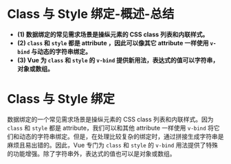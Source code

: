 # Class 与 Style 绑定-概述-总结

- **(1) 数据绑定的常见需求场景是操纵元素的 CSS class 列表和内联样式。**
- **(2) `class` 和 `style` 都是 attribute ，因此可以像其它 attribute 一样使用 `v-bind` 与动态的字符串绑定。**
- **(3) Vue 为 `class` 和 `style` 的 `v-bind` 提供新用法，表达式的值可以字符串，对象或数组。**

# Class 与 Style 绑定

数据绑定的一个常见需求场景是操纵元素的 CSS class 列表和内联样式。因为 `class` 和 `style` 都是 attribute，我们可以和其他 attribute 一样使用 `v-bind` 将它们和动态的字符串绑定。但是，在处理比较复杂的绑定时，通过拼接生成字符串是麻烦且易出错的。因此，Vue 专门为 `class` 和 `style` 的 `v-bind` 用法提供了特殊的功能增强。除了字符串外，表达式的值也可以是对象或数组。
